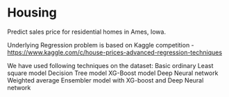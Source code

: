# Housing
Predict sales price for residential homes in Ames, Iowa.

Underlying Regression problem is based on Kaggle competition - https://www.kaggle.com/c/house-prices-advanced-regression-techniques

We have used following techniques on the dataset:
Basic ordinary Least square model
Decision Tree model
XG-Boost model
Deep Neural network
Weighted average Ensembler model with XG-boost and Deep Neural network 

